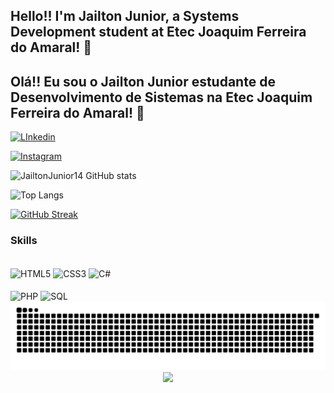 ## Hello!! I'm Jailton Junior, a Systems Development student at Etec Joaquim Ferreira do Amaral! 👋

## Olá!! Eu sou o Jailton Junior estudante de Desenvolvimento de Sistemas na Etec Joaquim Ferreira do Amaral! 👋

[![LInkedin](https://img.shields.io/badge/LinkedIn-0077B5?style=for-the-badge&logo=linkedin&logoColor=white)](https://www.linkedin.com/in/jailton-junior-b2773a2b2/)

[![Instagram](https://img.shields.io/badge/Instagram-E4405F?style=for-the-badge&logo=instagram&logoColor=white)](https://www.instagram.com/ju.ni0or?igsh=MTU4aXB0eGc5OGR3OQ==)

![JailtonJunior14 GitHub stats](https://github-readme-stats.vercel.app/api?username=JailtonJunior14&show_icons=true&theme=dracula)

![Top Langs](https://github-readme-stats.vercel.app/api/top-langs/?username=JailtonJunior14&layout=compact&theme=dracula)

<div align="start" style="display: inline-block, justify-content:"start"> 
  <a href="https://git.io/streak-stats"><img src="https://github-readme-streak-stats.herokuapp.com?user=JailtonJunior14&theme=tokyonight&hide_border=true&border_radius=8&mode=weekly&card_width=450" alt="GitHub Streak" /></a>
</div>

### Skills
<div style="display: inline_block"> <br/>
  <img align="center" alt="HTML5" src="https://img.shields.io/badge/HTML5-E34F26?style=for-the-badge&logo=html5&logoColor=white"/>
  <img align="center" alt="CSS3" src="https://img.shields.io/badge/CSS3-1572B6?style=for-the-badge&logo=css3&logoColor=white"/>
  <img align="center" alt="C#" src="https://img.shields.io/badge/C%23-239120?style=for-the-badge&logo=c-sharp&logoColor=whitehttps://img.shields.io/badge/C%23-239120?style=for-the-badge&logo=c-sharp&logoColor=white"/> <br/> <br/>
  <img align="center" alt="PHP" src="https://img.shields.io/badge/PHP-777BB4?style=for-the-badge&logo=php&logoColor=white"/>
  <img align="center" alt="SQL" src="https://img.shields.io/badge/MySQL-00000F?style=for-the-badge&logo=mysql&logoColor=white"/>
</div>
<picture>
  <source media="(prefers-color-scheme: dark)" srcset="https://raw.githubusercontent.com/JailtonJunior14/JailtonJunior14/output/github-contribution-grid-snake-dark.svg">
  <source media="(prefers-color-scheme: light)" srcset="https://raw.githubusercontent.com/JailtonJunior14/JailtonJunior14/output/github-contribution-grid-snake.svg">
  <img alt="github contribution grid snake animation" src="https://raw.githubusercontent.com/JailtonJunior14/JailtonJunior14/output/github-contribution-grid-snake.svg">
</picture>
<div align="center">
  <img src="https://profile-counter.glitch.me/JailtonJunior14/count.svg?"/>
</div>
